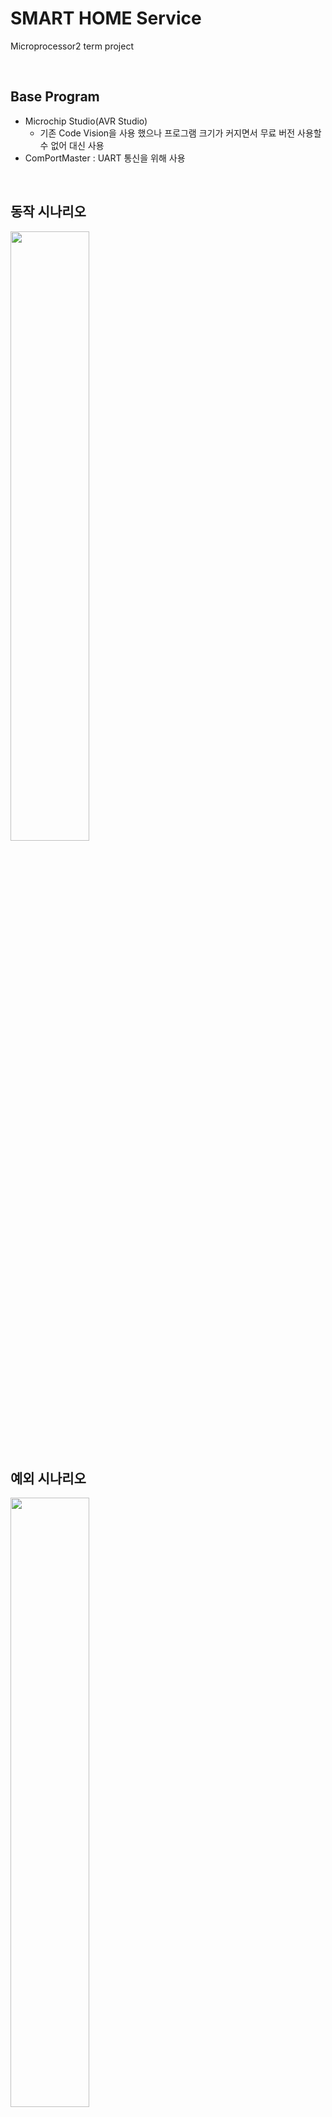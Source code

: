 # **SMART HOME Service**
<p>
Microprocessor2 term project
</p>
<br>

## **Base Program**
- Microchip Studio(AVR Studio)
  - 기존 Code Vision을 사용 했으나 프로그램 크기가 커지면서 무료 버전 사용할 수 없어 대신 사용
- ComPortMaster : UART 통신을 위해 사용
<br>

## 동작 시나리오
<img width="50%" src="https://user-images.githubusercontent.com/54196094/175772857-f0eaa4ca-982a-431b-bdcd-91ab31a0f31e.png"/>
<br>

## 예외 시나리오
<img width="50%" src="https://user-images.githubusercontent.com/54196094/175772861-5907c2ed-4b3c-4c69-9190-e0773ed6c041.png"/>
<br>


## **Main Function**

0. **시작화면 설정**
   - [x] LCD 임의의 위치에 글자 출력 함수 구현

1. **전등 기능**
   - [x] 조도 센서를 이용하여 빛의 세기 감지 
   - [x] LED 자동으로 ON/OFF 

2. **외출 기능**
   - [X] 블루투스 모듈사용하여 UART통신 확인 (스마트폰 & 컴퓨터)
   - [X] UART 통신용 패킷 설정
   - [X] 해당 패킷으로 전반적인 센서 제어

3. **알람 기능**
   - [X] 알람 시간 입력하여 타이머 작동하게 설정
   - [X] 알람 후 센서 제어

4. **응급 상황(화재, 지진) 문 여닫이 기능**
   - [x] 특정 패킷을 통한 모터(문) 제어

<br>

## **사용 부품**
|구성품 LIST|수량|
|------|---|
|ATMEGA128|1|
|Breadboard|1|
|온도 센서(LM35)|1|
|조도 센서(KY-018)|1|
|불꽃 감지 센서|1|
|서보 모터|1|
|블루투스 모듈(HC-06)|1|
|LED|1|
|저항(10K, 220)|각각 1개씩|
|FND|1|
|LCD|1|

<br>


## **개선 사항**
1. 현재 블루투스는 핸드폰과 컴퓨터 둘다 가능하지만, 패킷을 직접 작성하여 전달
 - => 앱이나 웹에서 후에 버튼으로 동작되면 좋을 것 같다.
2. 불꽃 감지 센서의 경우 ADMUX를 거치기 때문에 해당 ADMUX를 사용해야하는 센서가 여러개인 경우 동시 동작이 힘들다.
 - => 데이터 시트 보고 좀 수정 필요
3. 전체적인 외형 변경 필요
